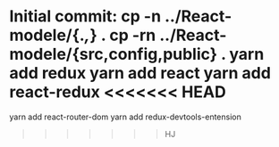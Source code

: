 Initial commit: 
cp -n ../React-modele/{.*,*} .
cp -rn ../React-modele/{src,config,public} .
yarn add redux
yarn add react
yarn add react-redux
<<<<<<< HEAD
=======
yarn add react-router-dom
yarn add redux-devtools-entension
>>>>>>> HJ
